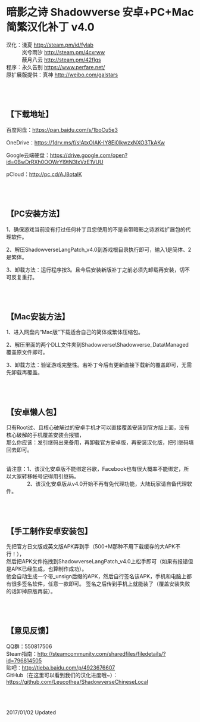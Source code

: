 暗影之诗 Shadowverse 安卓+PC+Mac简繁汉化补丁 v4.0
=====
汉化：淺夏 <http://steam.pm/id/fylab><br>
　　　岚兮雨汐 <http://steam.pm/4cxrww><br>
　　　蔽月八云 <http://steam.pm/42flgs><br>
程序：永久告别 <https://www.perfare.net/><br>
原扩展版提供：真神 <http://weibo.com/galstars><br><br><br><br>



【下载地址】
-----
百度网盘：https://pan.baidu.com/s/1boCu5e3<br>

OneDrive：https://1drv.ms/f/s!AtxOIAK-IY8Ei0lkwzxNXO3TkAKw<br>

Google云端硬盘：https://drive.google.com/open?id=0BwDrRXh0OOWrYl9tN3IxVzE1VUU<br>

pCloud：http://pc.cd/AJ8otalK<br><br><br><br>



【PC安装方法】
-----
1、确保游戏当前没有打过任何补丁且您使用的不是自带暗影之诗游戏扩展包的代理软件。<br>

2、解压ShadowverseLangPatch_v4.0到游戏根目录执行即可，输入1是简体、2是繁体。<br>

3、卸载方法：运行程序按3。且今后安装新版补丁之前必须先卸载再安装，切不可反复重打。<br><br><br><br>



【Mac安装方法】
-----
1、进入网盘内“Mac版”下载适合自己的简体或繁体压缩包。<br>

2、解压里面的两个DLL文件夹到Shadowverse\Shadowverse_Data\Managed覆盖原文件即可。<br>

3、卸载方法：验证游戏完整性。若补丁今后有更新直接下载新的覆盖即可，无需先卸载再覆盖。<br><br><br><br>



【安卓懒人包】
-----
只有Root过、且核心破解过的安卓手机才可以直接覆盖安装到官方版上面，没有核心破解的手机覆盖安装会报错，<br>
那么你应该：发引继码出来备用，再卸载官方安卓版，再安装汉化版，把引继码填回去即可。<br><br>

请注意：1、该汉化安卓版不能绑定谷歌，Facebook也有很大概率不能绑定，所以大家转移帐号记得用引继码。<br>
　　　　2、该汉化安卓版从v4.0开始不再有免代理功能，大陆玩家请自备代理软件。<br><br><br><br>



【手工制作安卓安装包】
-----
先把官方日文版或英文版APK弄到手（500+M那种不用下载缓存的大APK不行！），<br>
然后把APK文件拖拽到ShadowverseLangPatch_v4.0上松手即可（如果有报错但是APK已经生成，也算制作成功）。<br>
他会自动生成一个带_unsign后缀的APK，然后自行签名该APK，手机和电脑上都有很多签名软件，任意一款即可。
签名之后传到手机上就能装了（覆盖安装失败的话卸掉原版再装）。<br><br><br><br>



【意见反馈】
-----
QQ群：550817506<br>
Steam指南：http://steamcommunity.com/sharedfiles/filedetails/?id=796814505<br>
贴吧：http://tieba.baidu.com/p/4923676607<br>
GitHub（在这里可以看到我们的汉化进度哦~）：https://github.com/Leucothea/ShadowverseChineseLocal<br><br><br><br>



2017/01/02 Updated<br>
